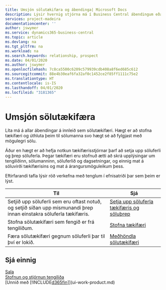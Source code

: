 ```yaml
---
title: Umsjón sölutækifæra og ábendinga| Microsoft Docs
description: Lýsir hvernig stjórna má í Business Central ábendingum eða sölutækifærum sem birtast, og tengja tækifærin við sölumann svo hægt sé að fylgjast með hugsanlegri sölu.
services: project-madeira
documentationcenter: ''
author: jswymer
ms.service: dynamics365-business-central
ms.topic: article
ms.devlang: na
ms.tgt_pltfrm: na
ms.workload: na
ms.search.keywords: relationship, prospect
ms.date: 04/01/2020
ms.author: jswymer
ms.openlocfilehash: 7c8ca5500c6209c579939cdb408a8f6ed685c612
ms.sourcegitcommit: 88e4b30eaf6fa32af0c1452ce2f85ff1111c75e2
ms.translationtype: HT
ms.contentlocale: is-IS
ms.lasthandoff: 04/01/2020
ms.locfileid: "3181365"
---
```

# <a name="managing-sales-opportunities"></a>Umsjón sölutækifæra
Líta má á allar ábendingar á innleið sem sölutækifæri. Hægt er að stofna tækifæri og úthluta þeim til sölumanna svo hægt sé að fylgjast með mögulegri sölu.

Áður en hægt er að hefja notkun tækifærisstjórnar þarf að setja upp söluferli og þrep söluferla. Þegar tækifæri eru stofnuð ætti að skrá upplýsingar um tengiliðinn, sölumanninn, söluferlið og dagsetningar, og einnig mat á söluvirði tækifærisins og mat á árangursmöguleikum þess.

Eftirfarandi tafla lýsir röð verkefna með tenglum í efnisatriði þar sem þeim er lýst.

| Til | Sjá |
| --- | --- |
| Setjið upp söluferli sem eru oftast notuð, og setjið síðan upp mismunandi þrep innan einstakra söluferla tækifæris. |[Setja upp söluferla tækifæris og söluþrep](marketing-how-setup-opportunity-sales-cycles-stages.md) |
| Stofna sölutækifæri sem fengið er frá tengiliðum. |[Stofna tækifæri](marketing-how-create-opportunities.md) |
| Færa sölutækifæri gegnum söluferli þar til því er lokið. |[Meðhöndla sölutækifæri](marketing-processing-sales-opportunities.md) |

## <a name="see-also"></a>Sjá einnig
[Sala](sales-manage-sales.md)  
[Stofnun og stjórnun tengiliða](marketing-contacts.md)  
[Unnið með [!INCLUDE[d365fin](includes/d365fin_md.md)]](ui-work-product.md)
